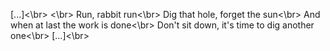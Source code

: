 [...]<\br>
<\br>
Run, rabbit run<\br>
Dig that hole, forget the sun<\br>
And when at last the work is done<\br>
Don't sit down, it's time to dig another one<\br>
[...]<\br>
